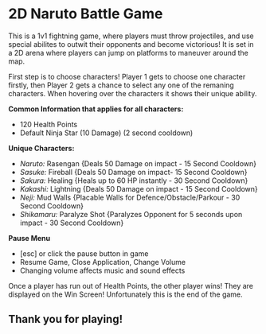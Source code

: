# 2D Naruto Battle Game

 This is a 1v1 fightning game, where players must throw projectiles, and use special abilites to outwit their opponents and become victorious!
 It is set in a 2D arena where players can jump on platforms to maneuver around the map.

First step is to choose characters!
Player 1 gets to choose one character firstly, then Player 2 gets a chance to select any one of the remaning characters. 
When hovering over the characters it shows their unique ability.

**Common Information that applies for all characters:**
- 120 Health Points
- Default Ninja Star (10 Damage) (2 second cooldown)

**Unique Characters:**
- *Naruto:* Rasengan {Deals 50 Damage on impact - 15 Second Cooldown}
- *Sasuke:* Fireball {Deals 50 Damage on impact- 15 Second Cooldown}
- *Sakura:* Healing {Heals up to 60 HP instantly - 30 Second Cooldown}
- *Kakashi:* Lightning {Deals 50 Damage on impact - 15 Second Cooldown}
- *Neji:* Mud Walls {Placable Walls for Defence/Obstacle/Parkour - 30 Second Cooldown}
- *Shikamaru:* Paralyze Shot {Paralyzes Opponent for 5 seconds upon impact - 30 Second Cooldown}

**Pause Menu**
- [esc] or click the pause button in game
- Resume Game, Close Application, Change Volume
- Changing volume affects music and sound effects

Once a player has run out of Health Points, the other player wins!
They are displayed on the Win Screen!
Unfortunately this is the end of the game. 

## Thank you for playing!